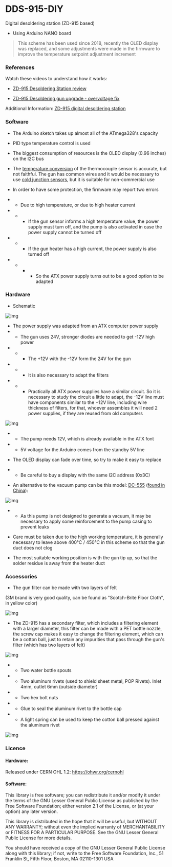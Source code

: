 # DDS-915-DIY
Digital desoldering station (ZD-915 based)
- Using Arduino NANO board

> This scheme has been used since 2018, recently the OLED display was replaced, and some adjustments were made in the firmware to improve the temperature setpoint adjustment increment

### References

Watch these videos to understand how it works:

- [ZD-915 Desoldering Station review](https://www.youtube.com/watch?v=_Ar05rKqoEI)

- [ZD-915 Desoldering gun upgrade - overvoltage fix](https://www.youtube.com/watch?v=MPcmVaqe08Y)

Additional Information: [ZD-915 digital desoldering station](https://eleshop.eu/desolderingstation-zd-915.html)

### Software

- The Arduino sketch takes up almost all of the ATmega328's capacity

- PID type temperature control is used

- The biggest consumption of resources is the OLED display (0.96 inches) on the I2C bus

- The [temperature conversion](http://www.mosaic-industries.com/embedded-systems/microcontroller-projects/temperature-measurement/thermocouple/type-e-calibration-table) of the thermocouple sensor is accurate, but not faithful. The gun has common wires and it would be necessary to use [cold junction sensors](http://www.mosaic-industries.com/embedded-systems/microcontroller-projects/temperature-measurement/thermocouple/cold-junction-compensation), but it is suitable for non-commercial use

- In order to have some protection, the firmware may report two errors
- - Due to high temperature, or due to high heater current
- - - If the gun sensor informs a high temperature value, the power supply must turn off, and the pump is also activated in case the power supply cannot be turned off
- - - If the gun heater has a high current, the power supply is also turned off
- - - - So the ATX power supply turns out to be a good option to be adapted

### Hardware

- Schematic

![img](https://raw.githubusercontent.com/rtek1000/DDS-915-DIY/main/Hardware/Doc/DDS-915-DIY_Kicad.png)

- The power supply was adapted from an ATX computer power supply
- - The gun uses 24V, stronger diodes are needed to get -12V high power
- - - The +12V with the -12V form the 24V for the gun
- - - It is also necessary to adapt the filters
- - - Practically all ATX power supplies have a similar circuit. So it is necessary to study the circuit a little to adapt, the -12V line must have components similar to the +12V line, including wire thickness of filters, for that, whoever assembles it will need 2 power supplies, if they are reused from old computers

![img](https://raw.githubusercontent.com/rtek1000/DDS-915-DIY/main/Hardware/Doc/atxps2.png)

- - The pump needs 12V, which is already available in the ATX font
- - 5V voltage for the Arduino comes from the standby 5V line

- The OLED display can fade over time, so try to make it easy to replace
- - Be careful to buy a display with the same I2C address (0x3C)

- An alternative to the vacuum pump can be this model: [DC-555](https://www.aliexpress.com/item/32821282878.html) ([found in China](https://pt.aliexpress.com/w/wholesale-dc-555-pump.html)):

![img](https://raw.githubusercontent.com/rtek1000/DDS-915-DIY/main/Hardware/Doc/pump.png)

- - As this pump is not designed to generate a vacuum, it may be necessary to apply some reinforcement to the pump casing to prevent leaks

- Care must be taken due to the high working temperature, it is generally necessary to leave above 400°C / 450°C in this scheme so that the gun duct does not clog

- The most suitable working position is with the gun tip up, so that the solder residue is away from the heater duct

### Accessories

- The gun filter can be made with two layers of felt

(3M brand is very good quality, can be found as "Scotch-Brite Floor Cloth", in yellow color)

![img](https://upload.wikimedia.org/wikipedia/commons/1/1b/Colored_felt_cloth.jpg)

- The ZD-915 has a secondary filter, which includes a filtering element with a larger diameter, this filter can be made with a PET bottle nozzle, the screw cap makes it easy to change the filtering element, which can be a cotton ball, just to retain any impurities that pass through the gun's filter (which has two layers of felt)

![img](https://raw.githubusercontent.com/rtek1000/DDS-915-DIY/main/Hardware/Doc/filter_zd915.png)

- - Two water bottle spouts
- - Two aluminum rivets (used to shield sheet metal, POP Rivets). Inlet 4mm, outlet 6mm (outside diameter)
- - Two hex bolt nuts
- - Glue to seal the aluminum rivet to the bottle cap
- - A light spring can be used to keep the cotton ball pressed against the aluminum rivet

![img](https://raw.githubusercontent.com/rtek1000/DDS-915-DIY/main/Hardware/Doc/Filter2.png)

### Licence

#### Hardware:
Released under CERN OHL 1.2: https://ohwr.org/cernohl

#### Software:
This library is free software; you can redistribute it and/or modify it under the terms of the GNU Lesser General Public License as published by the Free Software Foundation; either version 2.1 of the License, or (at your option) any later version.

This library is distributed in the hope that it will be useful, but WITHOUT ANY WARRANTY; without even the implied warranty of MERCHANTABILITY or FITNESS FOR A PARTICULAR PURPOSE. See the GNU Lesser General Public License for more details.

You should have received a copy of the GNU Lesser General Public License along with this library; if not, write to the Free Software Foundation, Inc., 51 Franklin St, Fifth Floor, Boston, MA 02110-1301 USA
